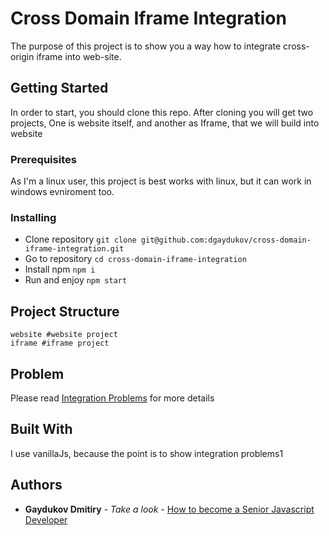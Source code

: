 # Cross Domain Iframe Integration

The purpose of this project is to show you a way how to integrate cross-origin iframe into web-site.

## Getting Started

In order to start, you should clone this repo. After cloning you will get two projects, One is website itself, and another as Iframe, that we will build into website

### Prerequisites

As I'm a linux user, this project is best works with linux, but it can work in windows evniroment too.


### Installing

* Clone repository ```git clone git@github.com:dgaydukov/cross-domain-iframe-integration.git```
* Go to repository ```cd cross-domain-iframe-integration```
* Install npm ```npm i```
* Run and enjoy ```npm start```

## Project Structure

```
website #website project
iframe #iframe project
```

## Problem

Please read [Integration Problems](https://github.com/dgaydukov/cross-domain-iframe-integration/blob/master/problems.md) for more details


## Built With

I use vanillaJs, because the point is to show integration problems1


## Authors

* **Gaydukov Dmitiry** - *Take a look* - [How to become a Senior Javascript Developer](https://github.com/dgaydukov/how-to-become-a-senior-js-developer)